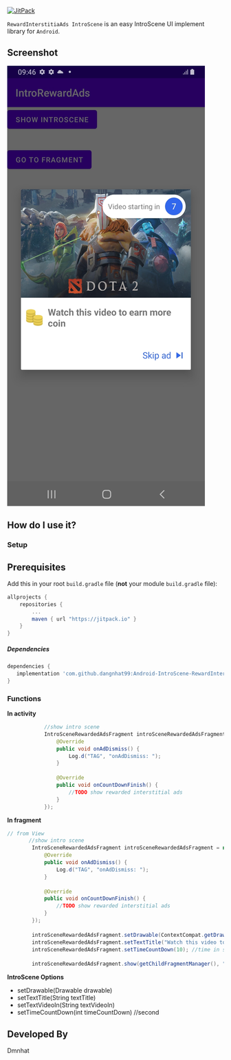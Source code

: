 
[![JitPack](https://jitpack.io/v/dangnhat99/Android-IntroScene-RewardInterstitialAds.svg)](https://jitpack.io/#dangnhat99/Android-IntroScene-RewardInterstitialAds)

`RewardInterstitiaAds IntroScene` is an easy IntroScene UI implement library for `Android`.

Screenshot
---

![Demo](scrshots/scr1.jpg)

How do I use it?
---

### Setup

## Prerequisites

Add this in your root `build.gradle` file (**not** your module `build.gradle` file):

```gradle
allprojects {
	repositories {
		...
		maven { url "https://jitpack.io" }
	}
}
```


##### Dependencies
```groovy
dependencies {
   implementation 'com.github.dangnhat99:Android-IntroScene-RewardInterstitialAds:-SNAPSHOT'
}
```

### Functions

**In activity**

```java
            //show intro scene
            IntroSceneRewardedAdsFragment introSceneRewardedAdsFragment = new IntroSceneRewardedAdsFragment(new IntroSceneRewardedAdsFragment.IntroSceneCallback() {
                @Override
                public void onAdDismiss() {
                    Log.d("TAG", "onAdDismiss: ");
                }

                @Override
                public void onCountDownFinish() {
                    //TODO show rewarded interstitial ads
                }
            });
```


**In fragment**  
```java
// from View
       //show intro scene
        IntroSceneRewardedAdsFragment introSceneRewardedAdsFragment = new IntroSceneRewardedAdsFragment(new IntroSceneRewardedAdsFragment.IntroSceneCallback() {
            @Override
            public void onAdDismiss() {
                Log.d("TAG", "onAdDismiss: ");
            }

            @Override
            public void onCountDownFinish() {
                //TODO show rewarded interstitial ads
            }
        });

        introSceneRewardedAdsFragment.setDrawable(ContextCompat.getDrawable(getContext(),R.drawable.dota2_social));
        introSceneRewardedAdsFragment.setTextTitle("Watch this video to earn more coin");
        introSceneRewardedAdsFragment.setTimeCountDown(10); //time in second

        introSceneRewardedAdsFragment.show(getChildFragmentManager(), "YOUR_TAG");
```

**IntroScene Options**

- setDrawable(Drawable drawable)
- setTextTitle(String textTitle)
- setTextVideoIn(String textVideoIn)
- setTimeCountDown(int timeCountDown) //second


Developed By
-------
Dmnhat 
